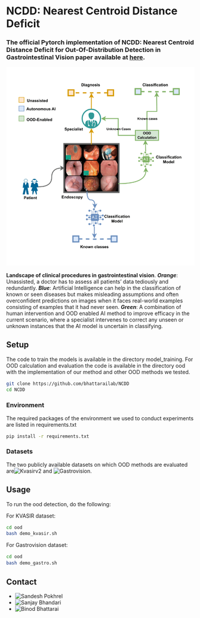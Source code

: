 # NCDD: Nearest Centroid Distance Deficit
### The official Pytorch implementation of NCDD: Nearest Centroid Distance Deficit for Out-Of-Distribution Detection in Gastrointestinal Vision paper available at [here](https://arxiv.org/abs/2412.01590).

![Clinical Overview](https://github.com/bhattarailab/NCDD/blob/main/intro.png)

**Landscape of clinical procedures in gastrointestinal vision**. **_Orange_**: Unassisted, a doctor has to assess all patients’ data tediously and redundantly. **_Blue_**: Artificial Intelligence can help in the classification of known or seen diseases but makes misleading assumptions and often overconfident predictions on images when it faces real-world examples consisting of examples that it had never seen. **_Green_**: A combination of human intervention and OOD enabled AI method to improve efficacy in the current scenario, where a specialist intervenes to correct any unseen or unknown instances that the AI model is uncertain in classifying.


## Setup
The code to train the models is available in the directory model_training. For OOD calculation and evaluation the code is available in the directory ood with the implementation of our method and other OOD methods we tested.

```bash
git clone https://github.com/bhattarailab/NCDD
cd NCDD
```

### Environment
The required packages of the environment we used to conduct experiments are listed in requirements.txt
```bash
pip install -r requirements.txt
```

### Datasets
The two publicly available datasets on which OOD methods are evaluated are![Kvasirv2](https://datasets.simula.no/kvasir/) and ![Gastrovision](https://github.com/DebeshJha/GastroVision).


## Usage
To run the ood detection, do the following:

For KVASIR dataset:
```bash
cd ood
bash demo_kvasir.sh
```
For Gastrovision dataset:
```bash
cd ood
bash demo_gastro.sh
```
## Contact
- ![Sandesh Pokhrel](mailto:sandesh.pokhrel@naamii.org.np)
- ![Sanjay Bhandari](mailto:sanjay.bhandari@naamii.org.np)
- ![Binod Bhattarai](mailto:binod.bhattarai@abdn.ac.uk)
